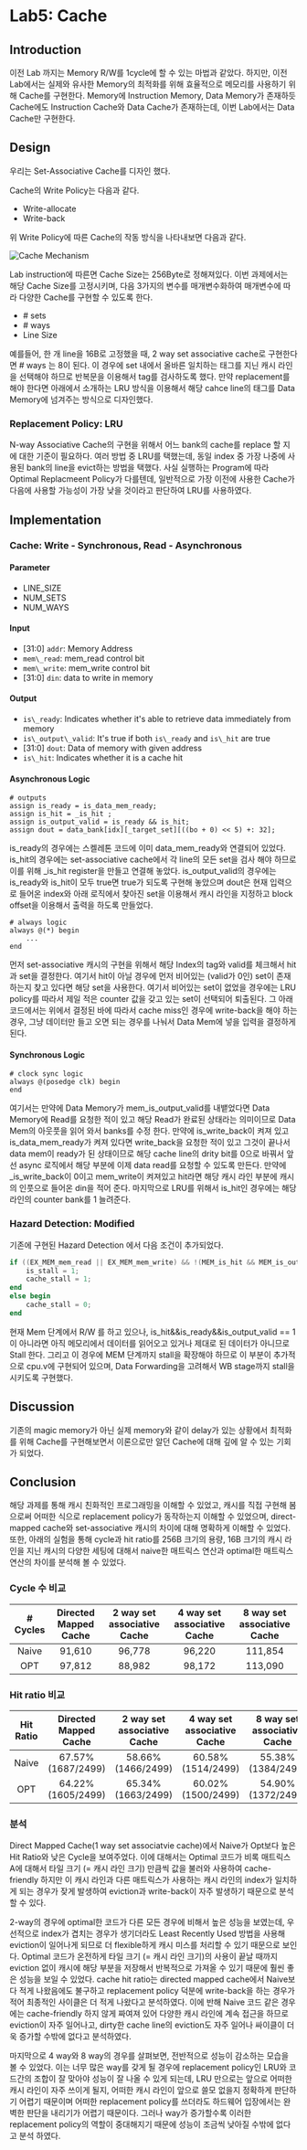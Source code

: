 # Lab5: Cache

## Introduction

이전 Lab 까지는 Memory R/W를 1cycle에 할 수 있는 마법과 같았다.
하지만, 이전 Lab에서는 실제와 유사한 Memory의 최적화를 위해
효율적으로 메모리를 사용하기 위해 Cache를 구현한다.
Memory에 Instruction Memory, Data Memory가 존재하듯
Cache에도 Instruction Cache와 Data Cache가 존재하는데,
이번 Lab에서는 Data Cache만 구현한다.

## Design
우리는 Set-Associative Cache를 디자인 했다.

Cache의 Write Policy는 다음과 같다.

- Write-allocate
- Write-back

위 Write Policy에 따른 Cache의 작동 방식을 나타내보면 다음과 같다.

![Cache Mechanism](./image_resource/Cache_Mechanism)

Lab instruction에 따른면 Cache Size는 256Byte로 정해져있다.
이번 과제에서는 해당 Cache Size를 고정시키며,
    다음 3가지의 변수를 매개변수화하여 매개변수에 따라
    다양한 Cache를 구현할 수 있도록 한다.

- \# sets
- \# ways
- Line Size

 예를들어, 한 개 line을 16B로 고정했을 때, 2 way set associative cache로 구현한다면 # ways 는 8이 된다. 이 경우에 set 내에서 올바른 일치하는 태그를 지닌 캐시 라인을 선택해야 하므로 반복문을 이용해서 tag를 검사하도록 했다. 만약 replacement를 해야 한다면 아래에서 소개하는 LRU 방식을 이용해서 해당 cahce line의 태그를 Data Memory에 넘겨주는 방식으로 디자인했다.

### Replacement Policy: LRU

N-way Associative Cache의 구현을 위해서 어느 bank의 cache를 replace
할 지에 대한 기준이 필요하다.
여러 방법 중 LRU를 택했는데, 동일 index 중 가장 나중에 사용된 bank의
line을 evict하는 방법을 택했다.
사실 실행하는 Program에 따라 Optimal Replacmeent Policy가 다를텐데,
일반적으로 가장 이전에 사용한 Cache가 다음에 사용할 가능성이 가장 낮을 것이라고
판단하여 LRU를 사용하였다.

## Implementation

### Cache: Write - Synchronous, Read - Asynchronous

#### Parameter

- LINE\_SIZE
- NUM\_SETS
- NUM\_WAYS

#### Input

- [31:0] `addr`: Memory Address
- `mem\_read`: mem\_read control bit
- `mem\_write`: mem\_write control bit
- [31:0] `din`: data to write in memory

#### Output

- `is\_ready`: Indicates whether it's able to retrieve data immediately from memory
- `is\_output\_valid`: It's true if both `is\_ready` and `is\_hit` are true
- [31:0] `dout`: Data of memory with given address
- `is\_hit`: Indicates whether it is a cache hit

#### Asynchronous Logic

```
# outputs
assign is_ready = is_data_mem_ready;
assign is_hit = _is_hit ;
assign is_output_valid = is_ready && is_hit;
assign dout = data_bank[idx][_target_set][((bo + 0) << 5) +: 32];
```
is_ready의 경우에는 스켈레톤 코드에 이미 data_mem_ready와 연결되어 있었다. is_hit의 경우에는 set-associative cache에서 각 line의 모든 set을 검사 해야 하므로 이를 위해 _is_hit register을 만들고 연결해 놓았다. is_output_valid의 경우에는 is_ready와 is_hit이 모두 true면 true가 되도록 구현해 놓았으며 dout은 현재 입력으로 들어온 index와 아래 로직에서 찾아진 set을 이용해서 캐시 라인을 지정하고 block offset을 이용해서 출력을 하도록 만들었다.

```
# always logic
always @(*) begin
    ...
end
```
먼저 set-associative 캐시의 구현을 위해서 해당 Index의 tag와 valid를 체크해서 hit과 set을 결정한다. 여기서 hit이 아닐 경우에 먼저 비어있는 (valid가 0인) set이 존재하는지 찾고 있다면 해당 set을 사용한다. 여기서 비어있는 set이 없었을 경우에는 LRU policy를 따라서 제일 적은 counter 값을 갖고 있는 set이 선택되어 퇴출된다. 그 아래 코드에서는 위에서 결정된 바에 따라서 cache miss인 경우에 write-back을 해야 하는 경우, 그냥 데이터만 들고 오면 되는 경우를 나눠서 Data Mem에 넣을 입력을 결정하게 된다.

#### Synchronous Logic
```
# clock sync logic
always @(posedge clk) begin
end
```
여기서는 만약에 Data Memory가 mem_is_output_valid를 내뱉었다면 Data Memory에 Read를 요청한 적이 있고 해당 Read가 완료된 상태라는 의미이므로 Data Mem의 아웃풋을 읽어 와서 banks를 수정 한다. 만약에 is_write_back이 켜져 있고 is_data_mem_ready가 켜져 있다면 write_back을 요청한 적이 있고 그것이 끝나서 data mem이 ready가 된 상태이므로 해당 cache line의 drity bit를 0으로 바꿔서 앞선 async 로직에서 해당 부분에 이제 data read를 요청할 수 있도록 만든다. 만약에 _is_write_back이 0이고 mem_write이 켜져있고 hit라면 해당 캐시 라인 부분에 캐시의 인풋으로 들어온 din을 적어 준다. 마지막으로 LRU를 위해서 is_hit인 경우에는 해당 라인의 counter bank를 1 늘려준다.

### Hazard Detection: Modified

기존에 구현된 Hazard Detection 에서 다음 조건이 추가되었다.

``` verilog
if ((EX_MEM_mem_read || EX_MEM_mem_write) && !(MEM_is_hit && MEM_is_output_valid && MEM_is_ready)) begin
    is_stall = 1;
    cache_stall = 1;
end
else begin
    cache_stall = 0;
end
```

현재 Mem 단계에서 R/W 를 하고 있으나, is\_hit&&is\_ready&&is\_output\_valid == 1 이 아니라면
아직 메모리에서 데이터를 읽어오고 있거나 제대로 된 데이터가 아니므로 Stall 한다. 그리고 이 경우에 MEM 단계까지 stall을 확장해야 하므로 이 부분이 추가적으로 cpu.v에 구현되어 있으며, Data Forwarding을 고려해서 WB stage까지 stall을 시키도록 구현했다.

## Discussion

기존의 magic memory가 아닌 실제 memory와 같이 delay가 있는 상황에서
최적화를 위해 Cache를 구현해보면서 이론으로만 알던 Cache에 대해
깊에 알 수 있는 기회가 되었다.

## Conclusion
해당 과제를 통해 캐시 친화적인 프로그래밍을 이해할 수 있었고, 캐시를 직접 구현해 봄으로써 어떠한 식으로 replacement policy가 동작하는지 이해할 수 있었으며, direct-mapped cache와 set-associative 캐시의 차이에 대해 명확하게 이해할 수 있었다. 또한, 아래의 실험을 통해 cycle과 hit ratio를 256B 크기의 용량, 16B 크기의 캐시 라인을 지닌 캐시의 다양한 세팅에 대해서 naive한 매트릭스 연산과 optimal한 매트릭스 연산의 차이를 분석해 볼 수 있었다.

### Cycle 수 비교

|# Cycles|Directed Mapped Cache|2 way set associative Cache|4 way set associative Cache|8 way set associative Cache|
|:------:|:---:|:---:|:---:|:---:|
|Naive|91,610|96,778|96,220|111,854|
|OPT|97,812|88,982|98,172|113,090|

### Hit ratio 비교
|Hit Ratio|Directed Mapped Cache|2 way set associative Cache|4 way set associative Cache|8 way set associative Cache|
|:------:|:---:|:---:|:---:|:---:|
|Naive|67.57% (1687/2499)|58.66% (1466/2499)|60.58% (1514/2499)|55.38% (1384/2499)|
|OPT|64.22% (1605/2499)|65.34% (1663/2499)|60.02% (1500/2499)|54.90% (1372/2499)|

### 분석
Direct Mapped Cache(1 way set associatvie cache)에서 Naive가 Opt보다 높은 Hit Ratio와 낮은 Cycle을 보여주었다. 이에 대해서는 Optimal 코드가 비록 매트릭스 A에 대해서 타일 크기 (= 캐시 라인 크기) 만큼씩 값을 불러와 사용하여 cache-friendly 하지만 이 캐시 라인과 다른 매트릭스가 사용하는 캐시 라인의 index가 일치하게 되는 경우가 잦게 발생하여 eviction과 write-back이 자주 발생하기 때문으로 분석할 수 있다.

2-way의 경우에 optimal한 코드가 다른 모든 경우에 비해서 높은 성능을 보였는데, 우선적으로 index가 겹치는 경우가 생기더라도 Least Recently Used 방법을 사용해 eviction이 일어나게 되므로 더 flexible하게 캐시 미스를 처리할 수 있기 때문으로 보인다. Optimal 코드가 온전하게 타일 크기 (= 캐시 라인 크기)의 사용이 끝날 때까지 eviction 없이 캐시에 해당 부분을 저장해서 반복적으로 가져올 수 있기 때문에 훨씬 좋은 성능을 보일 수 있었다. cache hit ratio는 directed mapped cache에서 Naive보다 적게 나왔음에도 불구하고 replacement policy 덕분에 write-back을 하는 경우가 적어 최종적인 사이클은 더 적게 나왔다고 분석하였다. 이에 반해 Naive 코드 같은 경우에는 cache-friendly 하지 않게 짜여져 있어 다양한 캐시 라인에 계속 접근을 하므로 eviction이 자주 일어나고, dirty한 cache line의 eviction도 자주 일어나 싸이클이 더욱 증가할 수밖에 없다고 분석하였다.

마지막으로 4 way와 8 way의 경우를 살펴보면, 전반적으로 성능이 감소하는 모습을 볼 수 있었다. 이는 너무 많은 way를 갖게 될 경우에 replacement policy인 LRU와 코드간의 조합이 잘 맞아야 성능이 잘 나올 수 있게 되는데, LRU 만으로는 앞으로 어떠한 캐시 라인이 자주 쓰이게 될지, 어떠한 캐시 라인이 앞으로 쓸모 없을지 정확하게 판단하기 어렵기 때문이며 어떠한 replacement policy를 쓰더라도 하드웨어 입장에서는 완벽한 판단을 내리기가 어렵기 때문이다. 그러나 way가 증가할수록 이러한 replacement policy의 역할이 중대해지기 때문에 성능이 조금씩 낮아질 수밖에 없다고 분석 하였다.
